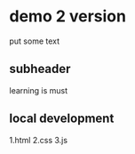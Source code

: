 # demo 2 version

put some text

## subheader

learning is must

## local development

1.html
2.css
3.js
